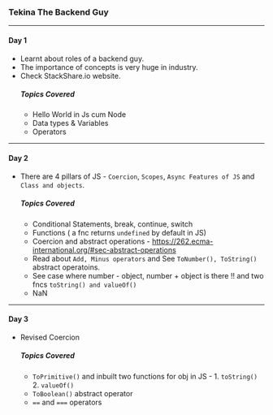 ### Tekina The Backend Guy

---

#### Day 1

- Learnt about roles of a backend guy.
- The importance of concepts is very huge in industry.
- Check StackShare.io website.
  ##### Topics Covered
  - Hello World in Js cum Node
  - Data types & Variables
  - Operators

---

#### Day 2

- There are 4 pillars of JS - `Coercion`, `Scopes`, `Async Features of JS` and` Class and objects`.

  ##### Topics Covered

  - Conditional Statements, break, continue, switch
  - Functions ( a fnc returns `undefined` by default in JS)
  - Coercion and abstract operations - https://262.ecma-international.org/#sec-abstract-operations
  - Read about `Add, Minus operators` and See `ToNumber(), ToString()` abstract operatoins.
  - See case where number - object, number + object is there !! and two fncs `toString() and valueOf()`
  - NaN

---

#### Day 3

- Revised Coercion

  ##### Topics Covered

  - `ToPrimitive()` and inbuilt two functions for obj in JS - 1. `toString()` 2. `valueOf()`
  - `ToBoolean()` abstract operator
  - `==` and `===` operators
